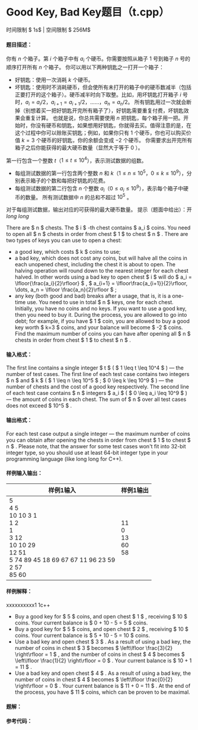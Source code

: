 
# Good Key, Bad Key题目（t.cpp）
时间限制 $ 1s$   |   空间限制 $ 256M$

#### 题目描述：

你有 $n$ 个箱子。第 $i$ 个箱子中有 $a_i$ 个硬币。你需要按照从箱子 $1$ 号到箱子 $n$ 号的顺序打开所有 $n$ 个箱子。
你可以用以下两种钥匙之一打开一个箱子：

- 好钥匙：使用一次消耗 $k$ 个硬币。
- 坏钥匙：使用时不消耗硬币，但会使所有未打开的箱子中的硬币数减半（包括正要打开的这个箱子）。硬币减半时向下取整。比如，用坏钥匙打开箱子 $i$ 号时，$a_i=a_i/2$，$a_{i+1}=a_{i+1}/2$，$......$，$a_n=a_n/2$。
    所有钥匙用过一次就会断掉（别想着买一把好钥匙开完所有箱子了），好钥匙需要重复付费，坏钥匙效果会重复计算。
    也就是说，你总共需要使用 $n$ 把钥匙，每个箱子用一把。开始时，你没有硬币和钥匙，如果想用好钥匙，你就得去买。值得注意的是，在这个过程中你可以赊账买钥匙；例如，如果你只有 $1$ 个硬币，你也可以购买价值 $k=3$ 个硬币的好钥匙，你的余额会变成 $-2$ 个硬币。
    你需要求出开完所有箱子之后你能获得的最大硬币数量（显然大于等于 $0$ ）。



第一行包含一个整数 $t$（$1 \leq t \leq 10
^4$），表示测试数据的组数。

- 每组测试数据的第一行包含两个整数 $n$ 和 $k$（$1 \leq n \leq 10^5$，$0 \leq k \leq 10^9$），分别表示箱子的个数和每把好钥匙的花费。
- 每组测试数据的第二行包含 $n$ 个整数 $a_i$（$0 \leq a_i \leq 10^9$），表示每个箱子中硬币的数量。
    所有测试数据中 $n$ 的总和不超过 $10^5$ 。



对于每组测试数据，输出对应的可获得的最大硬币数量。
提示（题面中给出）：开 $long$ $long$



There are $ n $ chests. The $ i $ -th chest contains $ a_i $ coins. You need to open all $ n $ chests in order from chest $ 1 $ to chest $ n $ .
There are two types of keys you can use to open a chest:

- a good key, which costs $ k $ coins to use;
- a bad key, which does not cost any coins, but will halve all the coins in each unopened chest, including the chest it is about to open. The halving operation will round down to the nearest integer for each chest halved. In other words using a bad key to open chest $ i $ will do $ a_i = \lfloor{\frac{a_i}{2}\rfloor} $ , $ a_{i+1} = \lfloor\frac{a_{i+1}}{2}\rfloor, \dots, a_n = \lfloor \frac{a_n}{2}\rfloor $ ;
- any key (both good and bad) breaks after a usage, that is, it is a one-time use.
    You need to use in total $ n $ keys, one for each chest. Initially, you have no coins and no keys. If you want to use a good key, then you need to buy it.
    During the process, you are allowed to go into debt; for example, if you have $ 1 $ coin, you are allowed to buy a good key worth $ k=3 $ coins, and your balance will become $ -2 $ coins.
    Find the maximum number of coins you can have after opening all $ n $ chests in order from chest $ 1 $ to chest $ n $ .

#### 输入格式：

The first line contains a single integer $ t $ ( $ 1 \leq t \leq 10^4 $ ) — the number of test cases.
The first line of each test case contains two integers $ n $ and $ k $ ( $ 1 \leq n \leq 10^5 $ ; $ 0 \leq k \leq 10^9 $ ) — the number of chests and the cost of a good key respectively.
The second line of each test case contains $ n $ integers $ a_i $ ( $ 0 \leq a_i \leq 10^9 $ ) — the amount of coins in each chest.
The sum of $ n $ over all test cases does not exceed $ 10^5 $ .

#### 输出格式：

For each test case output a single integer — the maximum number of coins you can obtain after opening the chests in order from chest $ 1 $ to chest $ n $ .
Please note, that the answer for some test cases won't fit into 32-bit integer type, so you should use at least 64-bit integer type in your programming language (like long long for C++).

#### 样例输入输出：

| 样例1输入                                                    | 样例1输出                     |
| ------------------------------------------------------------ | ----------------------------- |
| 5<br/>4 5<br/>10 10 3 1<br/>1 2<br/>1<br/>3 12<br/>10 10 29<br/>12 51<br/>5 74 89 45 18 69 67 67 11 96 23 59<br/>2 57<br/>85 60 | 11<br/>0<br/>13<br/>60<br/>58 |

#### 样例解释：

xxxxxxxxxx1 1​c++

- Buy a good key for $ 5 $ coins, and open chest $ 1 $ , receiving $ 10 $ coins. Your current balance is $ 0 + 10 - 5 = 5 $ coins.
- Buy a good key for $ 5 $ coins, and open chest $ 2 $ , receiving $ 10 $ coins. Your current balance is $ 5 + 10 - 5 = 10 $ coins.
- Use a bad key and open chest $ 3 $ . As a result of using a bad key, the number of coins in chest $ 3 $ becomes $ \left\lfloor \frac{3}{2} \right\rfloor = 1 $ , and the number of coins in chest $ 4 $ becomes $ \left\lfloor \frac{1}{2} \right\rfloor = 0 $ . Your current balance is $ 10 + 1 = 11 $ .
- Use a bad key and open chest $ 4 $ . As a result of using a bad key, the number of coins in chest $ 4 $ becomes $ \left\lfloor \frac{0}{2} \right\rfloor = 0 $ . Your current balance is $ 11 + 0 = 11 $ .
    At the end of the process, you have $ 11 $ coins, which can be proven to be maximal.

<div STYLE="page-break-after: always;"/>

#### 题解：



#### 参考代码：

```c++

```
